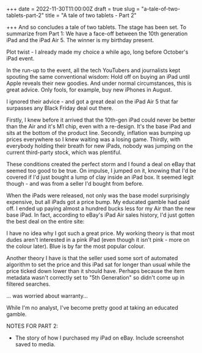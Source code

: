 +++
date = 2022-11-30T11:00:00Z
draft = true
slug = "a-tale-of-two-tablets-part-2"
title = "A tale of two tablets - Part 2"

+++
And so concludes a tale of two tablets. The stage has been set. To summarize from Part 1: We have a face-off between the 10th generation iPad and the iPad Air 5. The winner is my birthday present.

Plot twist - I already made my choice a while ago, long before October's iPad event.

In the run-up to the event, all the tech YouTubers and journalists kept spouting the same conventional wisdom: Hold off on buying an iPad until Apple reveals their new goodies. And under normal circumstances, this is great advice. Only fools, for example, buy new iPhones in August.

I ignored their advice - and got a great deal on the iPad Air 5 that far surpasses any Black Friday deal out there.

<!--more-->

Firstly, I knew before it arrived that the 10th-gen iPad could never be better than the Air and it's M1 chip, even with a re-design. It's the base iPad and sits at the bottom of the product line. Secondly, inflation was bumping up prices everywhere so I knew waiting was a losing game. Thirdly, with everybody holding their breath for new iPads, nobody was jumping on the current third-party stock, which was plentiful.

These conditions created the perfect storm and I found a deal on eBay that seemed too good to be true. On impulse, I jumped on it, knowing that I'd be covered if I'd just bought a lump of clay inside an iPad box. It seemed legit though - and was from a seller I'd bought from before.

When the iPads were released, not only was the base model surprisingly expensive, but all iPads got a price bump. My educated gamble had paid off. I ended up paying almost a hundred bucks less for my Air than the new base iPad. In fact, according to eBay's iPad Air sales history, I'd just gotten the best deal on the entire site: 

I have no idea why I got such a great price. My working theory is that most dudes aren't interested in a pink iPad (even though it isn't pink - more on the colour later). Blue is by far the most popular colour.

Another theory I have is that the seller used some sort of automated algorithm to set the price and this iPad sat for longer than usual while the price ticked down lower than it should have. Perhaps because the item metadata wasn't correctly set to "5th Generation" so didn't come up in filtered searches. 

... was worried about warranty...

While I'm no analyst, I've become pretty good at taking an educated gamble.

NOTES FOR PART 2:

* The story of how I purchased my iPad on eBay. Include screenshot saved to media.
